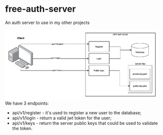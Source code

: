 # free-auth-server
An auth server to use in my other projects

![alt diagram](static/jwt.png)
We have 3 endpoints:

- api/v1/register - it's used to register a new user to the database;
- api/v1/login - return a valid jwt token for the user;
- api/v1/keys - return the server public keys that could be used to validate the token.